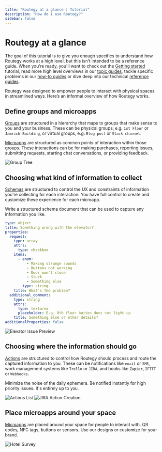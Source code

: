 ```yaml
---
title: "Routegy at a glance | Tutorial"
description: "How do I use Routegy?"
sidebar: false
---
```


# Routegy at a glance

The goal of this tutorial is to give you enough specifics to understand how Routegy works at a high level, but this isn't intended to be a reference guide. When you're ready, you'll want to check out the [Getting started](/tutorial/getting-started/) tutorial, read more high level overviews in our [topic guides](/topic/), tackle specific problems in our [how-to guides](/how-to/) or dive deep into our technical [reference guides](/reference/).

Routegy was designed to empower people to interact with physical spaces in streamlined ways. Here’s an informal overview of how Routegy works.

## Define groups and microapps

[Groups](/topic/groups/) are structured in a hierarchy that maps to groups that make sense to you and your business. These can be physical groups, e.g. `1st Floor` or `Jamrich Building`, or virtual groups, e.g. `Blog post` or `Slack channel`.

[Microapps](/topic/microapps/) are structured as common points of interaction within those groups. These interactions can be for making purchases, reporting issues, submitting requests, starting chat conversations, or providing feedback.

![Group Tree](/images/navigation/office-1st-floor-conference-room-101-tree.png)

## Choosing what kind of information to collect

[Schemas](/topic/schemas/) are structured to control the UX and constraints of information you're collecting for each interaction. You have full control to create and customize these experience for each microapp.

Write a structured schema document that can be used to capture any information you like.

```yaml
type: object
title: Something wrong with the elevator?
properties:
  request:
    type: array
    attrs:
      type: checkbox
    items:
      - enum:
          - Making strange sounds
          - Buttons not working
          - Door won't close
          - Stuck
          - Something else
        type: string
    title: What's the problem?
  additional_comment:
    type: string
    attrs:
      type: textarea
      placeholder: E.g. 8th floor button does not light up
    title: Something else or other details?
additionalProperties: false
```

![Elevator Issue Preview](/images/schemas/office-elevator-issue-schema-preview.png)

## Choosing where the information should go

[Actions](/topic/actions/) are structured to control how Routegy should process and route the captured information to you. These can be notifications like `email` or `SMS`, work management systems like `Trello` or `JIRA`, and hooks like `Zapier`, `IFTTT` or `Webhooks`.

Minimize the noise of the daily ephemera. Be notified instantly for high priority issues. It's entirely up to you.

![Actions List](/images/modals/office-experience-edit-microapp-actions.png)
![JIRA Action Creation](/images/modals/office-create-action-jira.png)

## Place microapps around your space

[Microapps](/topic/microapps/) are placed around your space for people to interact with. QR codes, NFC tags, buttons or sensors. Use our designs or customize for your brand.

![Hotel Survey](/images/marketing/hotel-survey.jpg)
